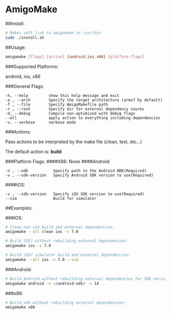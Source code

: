 AmigoMake
=========

##Install:
```bash
# Makes soft link to amigomake in /usr/bin
sudo ./install.sh
```

##Usage:
```bash
amigomake [flags] [action] {android,ios,x86} [platform-flags]
```

###Supported Platforms: 

android, ios, x86

###General Flags:
```
-h, --help         show this help message and exit
-a , --arch        Specify the target architecture (armv7 by default)
-f , --file        Specify AmigoMakefile path
-r , --root        Specify dir for external dependency soures
-d, --debug        Compile non-optimized with debug flags
--all              apply action to everything including dependencies
-v, --verbose      verbose mode
```

###Actions:

Pass actions to be interpreted by the make file (clean, test, etc...)

The default action is: **build**  

###Platform Flags:
####X86:
None
####Android:
```
-n , --ndk           Specify path to the Android NDK(Required)
-v , --sdk-version   Specify Android SDK version to use(Required)
```
####iOS:
```
-v , --sdk-version   Specify iOS SDK version to use(Required)
--sim                Build for simulator
```
##Examples:

###IOS:
```bash
# Clean non sim build and external dependencies:
amigomake --all clean ios -v 7.0

# Build IOS7 without rebuilding external dependencies:
amigomake ios -v 7.0

# Build iOS7 simulator build and external dependencies:
amigomake --all ios -v 7.0 --sim
```

###Android:
```bash
# Build Android without rebuilding external dependencies for SDK version 14:
amigomake android -n ~/android-ndk/ -v 14
```

###x86:
```bash
# Build x86 without rebuilding external dependencies:
amigomake x86
```
